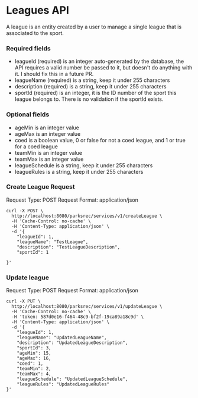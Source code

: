 # Leagues API

A league is an entity created by a user to manage a single league that is associated to the sport. 

### Required fields

* leagueId (required) is an integer auto-generated by the database, the API requires a valid number be passed to it, but doesn't do anything with it.  I should fix this in a future PR.
* leagueName (required) is a string, keep it under 255 characters
* description (required) is a string, keep it under 255 characters
* sportId (required) is an integer, it is the ID number of the sport this league belongs to.  There is no validation if the sportId exists.
  
### Optional fields

* ageMin is an integer value
* ageMax is an integer value
* coed is a boolean value, 0 or false for not a coed league, and 1 or true for a coed league
* teamMin is an integer value
* teamMax is an integer value
* leagueSchedule is a string, keep it under 255 characters
* leagueRules is a string, keep it under 255 characters

### Create League Request

Request Type: POST
Request Format: application/json

```
curl -X POST \
  http://localhost:8080/parksrec/services/v1/createLeague \
  -H 'Cache-Control: no-cache' \
  -H 'Content-Type: application/json' \
  -d '{
    "leagueId": 1,
    "leagueName": "TestLeague",
    "description": "TestLeagueDescription",
    "sportId": 1

}'
```

### Update league

Request Type: POST
Request Format: application/json

```
curl -X PUT \
  http://localhost:8080/parksrec/services/v1/updateLeague \
  -H 'Cache-Control: no-cache' \
  -H 'token: 587d0e16-f464-48c9-bf2f-19ca89a18c9d' \
  -H 'Content-Type: application/json' \
  -d '{
    "leagueId": 1,
    "leagueName": "UpdatedLeagueName",
    "description": "UpdatedLeagueDescription",
    "sportId": 3,
    "ageMin": 15,
    "ageMax": 16,
    "coed": 1,
    "teamMin": 2,
    "teamMax": 4,
    "leagueSchedule": "UpdatedLeagueSchedule",
    "leagueRules": "UpdatedLeagueRules"
}'
```
